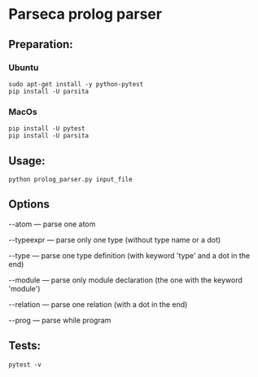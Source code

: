 # Parseca prolog parser
## Preparation:
### Ubuntu
```
sudo apt-get install -y python-pytest
pip install -U parsita
```
### MacOs
```
pip install -U pytest
pip install -U parsita
```
## Usage:
```
python prolog_parser.py input_file
```
## Options
 --atom — parse one atom
 
 --typeexpr — parse only one type (without type name or a dot)
 
 --type — parse one type definition (with keyword 'type' and a dot in the end)
 
 --module — parse only module declaration (the one with the keyword 'module')
 
 --relation — parse one relation (with a dot in the end)
 
 --prog — parse while program
## Tests:
```
pytest -v
```
